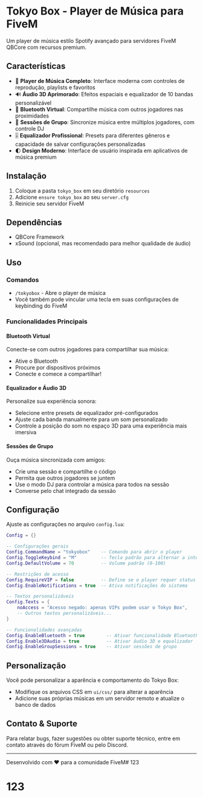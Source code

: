 # Tokyo Box - Player de Música para FiveM

Um player de música estilo Spotify avançado para servidores FiveM QBCore com recursos premium.

## Características

- 🎵 **Player de Música Completo**: Interface moderna com controles de reprodução, playlists e favoritos
- 🔊 **Áudio 3D Aprimorado**: Efeitos espaciais e equalizador de 10 bandas personalizável
- 📱 **Bluetooth Virtual**: Compartilhe música com outros jogadores nas proximidades
- 👥 **Sessões de Grupo**: Sincronize música entre múltiplos jogadores, com controle DJ
- 🎚️ **Equalizador Profissional**: Presets para diferentes gêneros e capacidade de salvar configurações personalizadas
- 🌓 **Design Moderno**: Interface de usuário inspirada em aplicativos de música premium

## Instalação

1. Coloque a pasta `tokyo_box` em seu diretório `resources`
2. Adicione `ensure tokyo_box` ao seu `server.cfg`
3. Reinicie seu servidor FiveM

## Dependências

- QBCore Framework
- xSound (opcional, mas recomendado para melhor qualidade de áudio)

## Uso

### Comandos

- `/tokyobox` - Abre o player de música
- Você também pode vincular uma tecla em suas configurações de keybinding do FiveM

### Funcionalidades Principais

#### Bluetooth Virtual

Conecte-se com outros jogadores para compartilhar sua música:
- Ative o Bluetooth
- Procure por dispositivos próximos
- Conecte e comece a compartilhar!

#### Equalizador e Áudio 3D

Personalize sua experiência sonora:
- Selecione entre presets de equalizador pré-configurados
- Ajuste cada banda manualmente para um som personalizado
- Controle a posição do som no espaço 3D para uma experiência mais imersiva

#### Sessões de Grupo

Ouça música sincronizada com amigos:
- Crie uma sessão e compartilhe o código
- Permita que outros jogadores se juntem
- Use o modo DJ para controlar a música para todos na sessão
- Converse pelo chat integrado da sessão

## Configuração

Ajuste as configurações no arquivo `config.lua`:

```lua
Config = {}

-- Configurações gerais
Config.CommandName = "tokyobox"    -- Comando para abrir o player
Config.ToggleKeybind = "M"         -- Tecla padrão para alternar a interface
Config.DefaultVolume = 70          -- Volume padrão (0-100)

-- Restrições de acesso
Config.RequireVIP = false          -- Define se o player requer status VIP
Config.EnableNotifications = true  -- Ativa notificações do sistema

-- Textos personalizáveis
Config.Texts = {
    noAccess = "Acesso negado: apenas VIPs podem usar o Tokyo Box",
    -- Outros textos personalizáveis...
}

-- Funcionalidades avançadas
Config.EnableBluetooth = true        -- Ativar funcionalidade Bluetooth
Config.Enable3DAudio = true          -- Ativar áudio 3D e equalizador
Config.EnableGroupSessions = true    -- Ativar sessões de grupo
```

## Personalização

Você pode personalizar a aparência e comportamento do Tokyo Box:

- Modifique os arquivos CSS em `ui/css/` para alterar a aparência
- Adicione suas próprias músicas em um servidor remoto e atualize o banco de dados

## Contato & Suporte

Para relatar bugs, fazer sugestões ou obter suporte técnico, entre em contato através do fórum FiveM ou pelo Discord.

---

Desenvolvido com ❤️ para a comunidade FiveM# 123
# 123
